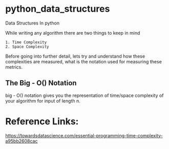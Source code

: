 # python_data_structures
Data Structures In python

While writing any algorithm there are two things to keep in mind
    
    1. Time Complexity
    2. Space Complexity
 
Before going into further detail, lets try and understand how these
complexities are measured, what is the notation used for measuring
these metrics.

## The Big - O() Notation

big - O() notation gives you the representation of time/space
complexity of your algorithm for input of length n.



# Reference Links:
https://towardsdatascience.com/essential-programming-time-complexity-a95bb2608cac